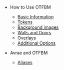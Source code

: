 - How to Use OTFBM

  - [Basic Information](/)
  - [Tokens](tokens.md)
  - [Background images](background.md)
  - [Walls and Doors](wallsanddoors.md)
  - [Overlays](overlays.md)
  - [Additional Options](addops.md)

- Avrae and OTFBM

  - [Aliases](aliases.md)
